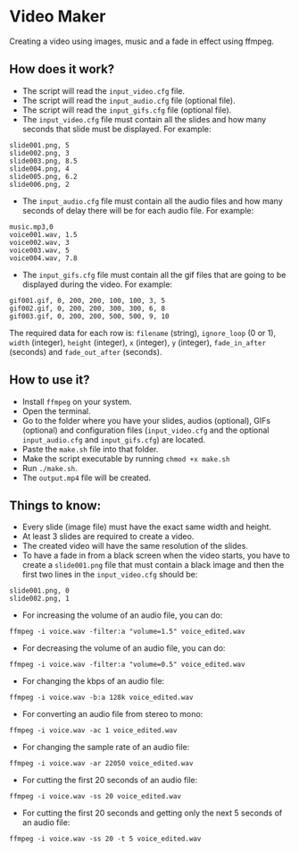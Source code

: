 # Video Maker

Creating a video using images, music and a fade in effect using ffmpeg.

## How does it work?

- The script will read the ```input_video.cfg``` file.
- The script will read the ```input_audio.cfg``` file (optional file).
- The script will read the ```input_gifs.cfg``` file (optional file).
- The ```input_video.cfg``` file must contain all the slides and how many seconds that slide must be displayed. For example:

```
slide001.png, 5
slide002.png, 3
slide003.png, 8.5
slide004.png, 4
slide005.png, 6.2
slide006.png, 2
```

- The ```input_audio.cfg``` file must contain all the audio files and how many seconds of delay there will be for each audio file. For example:

```
music.mp3,0
voice001.wav, 1.5
voice002.wav, 3
voice003.wav, 5
voice004.wav, 7.8
```

- The ```input_gifs.cfg``` file must contain all the gif files that are going to be displayed during the video. For example:

```
gif001.gif, 0, 200, 200, 100, 100, 3, 5
gif002.gif, 0, 200, 200, 300, 300, 6, 8
gif003.gif, 0, 200, 200, 500, 500, 9, 10
```

The required data for each row is: ```filename``` (string), ```ignore_loop``` (0 or 1), ```width``` (integer), ```height``` (integer), ```x``` (integer), ```y``` (integer), ```fade_in_after``` (seconds) and ```fade_out_after``` (seconds).

## How to use it?

- Install ```ffmpeg``` on your system.
- Open the terminal.
- Go to the folder where you have your slides, audios (optional), GIFs (optional) and configuration files (```input_video.cfg``` and the optional ```input_audio.cfg``` and ```input_gifs.cfg```) are located.
- Paste the ```make.sh``` file into that folder.
- Make the script executable by running ```chmod +x make.sh```
- Run ```./make.sh```.
- The  ```output.mp4``` file will be created.

## Things to know:

- Every slide (image file) must have the exact same width and height.
- At least 3 slides are required to create a video.
- The created video will have the same resolution of the slides.
- To have a fade in from a black screen when the video starts, you have to create a ```slide001.png``` file that must contain a black image and then the first two lines in the ```input_video.cfg``` should be:
```
slide001.png, 0
slide002.png, 1
```
- For increasing the volume of an audio file, you can do:
```
ffmpeg -i voice.wav -filter:a "volume=1.5" voice_edited.wav
```
- For decreasing the volume of an audio file, you can do:
```
ffmpeg -i voice.wav -filter:a "volume=0.5" voice_edited.wav
```
- For changing the kbps of an audio file:
```
ffmpeg -i voice.wav -b:a 128k voice_edited.wav
```
- For converting an audio file from stereo to mono:
```
ffmpeg -i voice.wav -ac 1 voice_edited.wav
```
- For changing the sample rate of an audio file:
```
ffmpeg -i voice.wav -ar 22050 voice_edited.wav
```
- For cutting the first 20 seconds of an audio file:
```
ffmpeg -i voice.wav -ss 20 voice_edited.wav
```
- For cutting the first 20 seconds and getting only the next 5 seconds of an audio file:
```
ffmpeg -i voice.wav -ss 20 -t 5 voice_edited.wav
```
